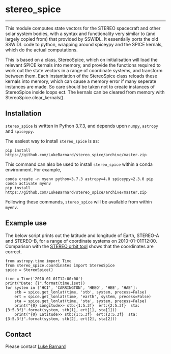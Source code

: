 

# stereo_spice
--------

This module computes state vectors for the STEREO spacecraft and other solar system bodies, with a syntax and functionality very similar to (and largely copied from) that provided by SSWIDL. It essentially ports the old SSWIDL code to python, wrapping around spiceypy and the SPICE kernals, which do the actual computations. 

This is based on a class, StereoSpice, which on initialisation will load the relevant SPICE kernals into memory, and provide the functions required to work out the state vectors in a range of coordinate systems, and transform between them. Each instantiation of the StereoSpice class reloads these kernals into memory, which can cause a memory error if many seperate instances are made. So care should be taken not to create instances of StereoSpice inside loops ect. The kernals can be cleared from memory with StereoSpice.clear_kernals().

## Installation

``stereo_spice`` is written in Python 3.7.3, and depends upon ``numpy``, ``astropy`` and ``spiceypy``. 

The easiest way to install ``stereo_spice`` is as:
~~~
pip install https://github.com/LukeBarnard/stereo_spice/archive/master.zip
~~~

This command can also be used to install ``stereo_spice`` within a conda environment. For example, 
~~~
conda create -n myenv python=3.7.3 astropy=4.0 spiceypy=2.3.0 pip
conda activate myenv
pip install https://github.com/LukeBarnard/stereo_spice/archive/master.zip
~~~
Following these commands, ``stereo_spice`` will be available from within ``myenv``.

## Example use
The below script prints out the latitude and longitude of Earth, STEREO-A and STEREO-B, for a range of coordinate systems on 2010-01-01T12:00. Comparison with the [STEREO orbit tool](https://stereo-ssc.nascom.nasa.gov/where/) shows that the coordinates are correct. 
~~~
from astropy.time import Time
from stereo_spice.coordinates import StereoSpice
spice = StereoSpice()

time = Time('2010-01-01T12:00:00')
print("Date: {}".format(time.isot))
for system in ['HCI', 'CARRINGTON', 'HEEQ', 'HEE', 'HAE']:
    stb = spice.get_lonlat(time, 'stb', system, precess=False)
    ert = spice.get_lonlat(time, 'earth', system, precess=False)
    sta = spice.get_lonlat(time, 'sta', system, precess=False)
    print("{0} Longitude>> stb:{1:5.3f}  ert:{2:5.3f}  sta:{3:5.3f}".format(system, stb[1], ert[1], sta[1]))
    print("{0} Latitude>> stb:{1:5.3f}  ert:{2:5.3f}  sta:{3:5.3f}".format(system, stb[2], ert[2], sta[2]))
~~~
## Contact
Please contact [Luke Barnard](https://github.com/lukebarnard)
    

